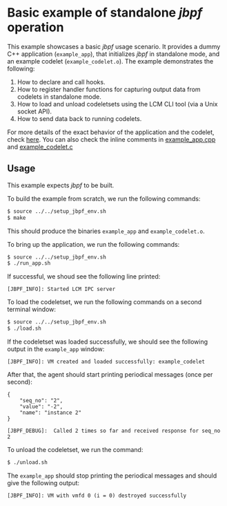 # Basic example of standalone *jbpf* operation

This example showcases a basic *jbpf* usage scenario. It provides a dummy C++ application (`example_app`), that initializes
*jbpf* in standalone mode, and an example codelet (`example_codelet.o`). 
The example demonstrates the following:
1. How to declare and call hooks.
2. How to register handler functions for capturing output data from codelets in standalone mode.
3. How to load and unload codeletsets using the LCM CLI tool (via a Unix socket API).
4. How to send data back to running codelets.

For more details of the exact behavior of the application and the codelet, check [here](../../docs/understand_first_codelet.md). 
You can also check the inline comments in [example_app.cpp](./example_app.cpp)
and [example_codelet.c](./example_codelet.c)


## Usage

This example expects *jbpf* to be built.

To build the example from scratch, we run the following commands:
```sh
$ source ../../setup_jbpf_env.sh
$ make
```

This should produce the binaries `example_app` and `example_codelet.o`.

To bring up the application, we run the following commands:
```sh
$ source ../../setup_jbpf_env.sh
$ ./run_app.sh
```

If successful, we shoud see the following line printed:
```
[JBPF_INFO]: Started LCM IPC server
```

To load the codeletset, we run the following commands on a second terminal window:
```sh
$ source ../../setup_jbpf_env.sh
$ ./load.sh
```

If the codeletset was loaded successfully, we should see the following output in the `example_app` window:
```
[JBPF_INFO]: VM created and loaded successfully: example_codelet
```

After that, the agent should start printing periodical messages (once per second):
```
{
    "seq_no": "2",
    "value": "-2",
    "name": "instance 2"
}

[JBPF_DEBUG]:  Called 2 times so far and received response for seq_no 2
```

To unload the codeletset, we run the command:
```sh
$ ./unload.sh
```

The `example_app` should stop printing the periodical messages and should give the following output:
```
[JBPF_INFO]: VM with vmfd 0 (i = 0) destroyed successfully
```
